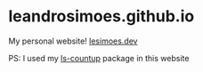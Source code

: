 # leandrosimoes.github.io
My personal website! 
[lesimoes.dev](https://lesimoes.dev)

PS: I used my [ls-countup](https://github.com/leandrosimoes/ls-countup) package in this website
